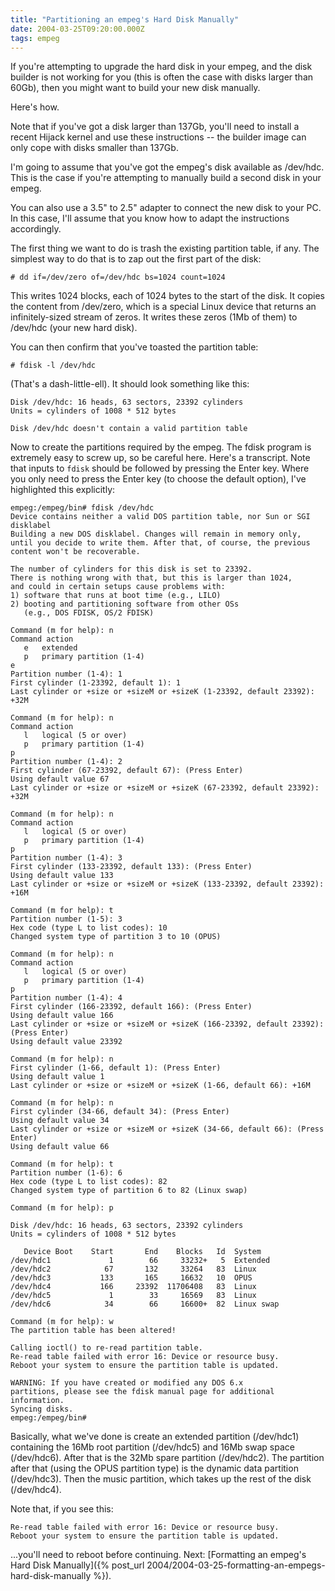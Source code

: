 ```yaml
---
title: "Partitioning an empeg's Hard Disk Manually"
date: 2004-03-25T09:20:00.000Z
tags: empeg
---
```

If you're attempting to upgrade the hard disk in your empeg, and the disk builder is not working for you (this is often the case with disks larger than 60Gb), then you might want to build your new disk manually.

Here's how.

Note that if you've got a disk larger than 137Gb, you'll need to install a recent Hijack kernel and use these instructions -- the builder image can only cope with disks smaller than 137Gb.

I'm going to assume that you've got the empeg's disk available as /dev/hdc. This is the case if you're attempting to manually build a second disk in your empeg.

You can also use a 3.5" to 2.5" adapter to connect the new disk to your PC. In this case, I'll assume that you know how to adapt the instructions accordingly.

The first thing we want to do is trash the existing partition table, if any. The simplest way to do that is to zap out the first part of the disk:

```
# dd if=/dev/zero of=/dev/hdc bs=1024 count=1024
```

This writes 1024 blocks, each of 1024 bytes to the start of the disk. It copies the content from /dev/zero, which is a special Linux device that returns an infinitely-sized stream of zeros. It writes these zeros (1Mb of them) to /dev/hdc (your new hard disk).

You can then confirm that you've toasted the partition table:

```
# fdisk -l /dev/hdc
```

(That's a dash-little-ell). It should look something like this:
```
Disk /dev/hdc: 16 heads, 63 sectors, 23392 cylinders
Units = cylinders of 1008 * 512 bytes

Disk /dev/hdc doesn't contain a valid partition table
```

Now to create the partitions required by the empeg. The fdisk program is extremely easy to screw up, so be careful here. Here's a transcript. Note that inputs to `fdisk` should be followed by pressing the Enter key. Where you only need to press the Enter key (to choose the default option), I've highlighted this explicitly:

```
empeg:/empeg/bin# fdisk /dev/hdc
Device contains neither a valid DOS partition table, nor Sun or SGI disklabel
Building a new DOS disklabel. Changes will remain in memory only,
until you decide to write them. After that, of course, the previous
content won't be recoverable.

The number of cylinders for this disk is set to 23392.
There is nothing wrong with that, but this is larger than 1024,
and could in certain setups cause problems with:
1) software that runs at boot time (e.g., LILO)
2) booting and partitioning software from other OSs
   (e.g., DOS FDISK, OS/2 FDISK)

Command (m for help): n
Command action
   e   extended
   p   primary partition (1-4)
e
Partition number (1-4): 1
First cylinder (1-23392, default 1): 1
Last cylinder or +size or +sizeM or +sizeK (1-23392, default 23392): +32M

Command (m for help): n
Command action
   l   logical (5 or over)
   p   primary partition (1-4)
p
Partition number (1-4): 2
First cylinder (67-23392, default 67): (Press Enter)
Using default value 67
Last cylinder or +size or +sizeM or +sizeK (67-23392, default 23392): +32M

Command (m for help): n
Command action
   l   logical (5 or over)
   p   primary partition (1-4)
p
Partition number (1-4): 3
First cylinder (133-23392, default 133): (Press Enter)
Using default value 133
Last cylinder or +size or +sizeM or +sizeK (133-23392, default 23392): +16M

Command (m for help): t
Partition number (1-5): 3
Hex code (type L to list codes): 10
Changed system type of partition 3 to 10 (OPUS)

Command (m for help): n
Command action
   l   logical (5 or over)
   p   primary partition (1-4)
p
Partition number (1-4): 4
First cylinder (166-23392, default 166): (Press Enter)
Using default value 166
Last cylinder or +size or +sizeM or +sizeK (166-23392, default 23392): (Press Enter)
Using default value 23392

Command (m for help): n
First cylinder (1-66, default 1): (Press Enter)
Using default value 1
Last cylinder or +size or +sizeM or +sizeK (1-66, default 66): +16M

Command (m for help): n
First cylinder (34-66, default 34): (Press Enter)
Using default value 34
Last cylinder or +size or +sizeM or +sizeK (34-66, default 66): (Press Enter)
Using default value 66

Command (m for help): t
Partition number (1-6): 6
Hex code (type L to list codes): 82
Changed system type of partition 6 to 82 (Linux swap)

Command (m for help): p

Disk /dev/hdc: 16 heads, 63 sectors, 23392 cylinders
Units = cylinders of 1008 * 512 bytes

   Device Boot    Start       End    Blocks   Id  System
/dev/hdc1             1        66     33232+   5  Extended
/dev/hdc2            67       132     33264   83  Linux
/dev/hdc3           133       165     16632   10  OPUS
/dev/hdc4           166     23392  11706408   83  Linux
/dev/hdc5             1        33     16569   83  Linux
/dev/hdc6            34        66     16600+  82  Linux swap

Command (m for help): w
The partition table has been altered!

Calling ioctl() to re-read partition table.
Re-read table failed with error 16: Device or resource busy.
Reboot your system to ensure the partition table is updated.

WARNING: If you have created or modified any DOS 6.x
partitions, please see the fdisk manual page for additional
information.
Syncing disks.
empeg:/empeg/bin#
```

Basically, what we've done is create an extended partition (/dev/hdc1) containing the 16Mb root partition (/dev/hdc5) and 16Mb swap space (/dev/hdc6). After that is the 32Mb spare partition (/dev/hdc2). The partition after that (using the OPUS partition type) is the dynamic data partition (/dev/hdc3). Then the music partition, which takes up the rest of the disk (/dev/hdc4).

Note that, if you see this:

```
Re-read table failed with error 16: Device or resource busy.
Reboot your system to ensure the partition table is updated.
```

...you'll need to reboot before continuing.
Next: [Formatting an empeg's Hard Disk Manually]({% post_url 2004/2004-03-25-formatting-an-empegs-hard-disk-manually %}).
